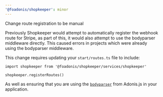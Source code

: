 ```yaml
---
'@foadonis/shopkeeper': minor
---
```


Change route registration to be manual

Previously Shopkeeper would attempt to automatically register the webhook route
for Stripe, as part of this, it would also attempt to use the bodyparser
middleware directly. This caused errors in projects which were already using the
bodyparser middleware.

This change requires updating your `start/routes.ts` file to include:

```
import shopkeeper from '@foadonis/shopkeeper/services/shopkeeper'

shopkeeper.registerRoutes()
```

As well as ensuring that you are using the
[`bodyparser`](https://docs.adonisjs.com/guides/basics/body-parser) from
Adonis.js in your application.